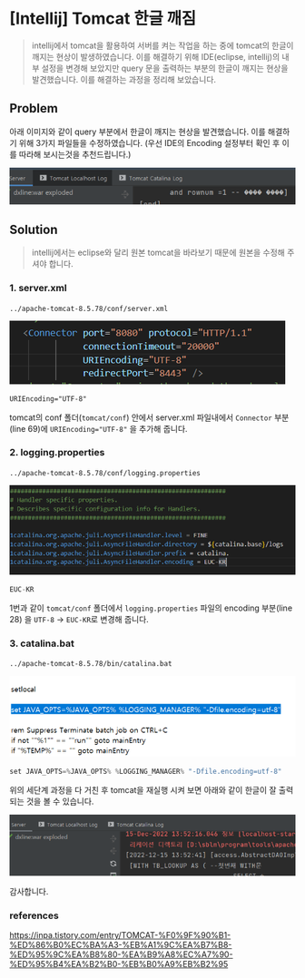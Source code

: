# [Intellij] Tomcat 한글 깨짐

> intellij에서 tomcat을 활용하여 서버를 켜는 작업을 하는 중에 tomcat의 한글이 깨지는 현상이 발생하였습니다. 이를 해결하기 위해 IDE(eclipse, intellij)의 내부 설정을 변경해 보았지만 query 문을 출력하는 부분의 한글이 깨지는 현상을 발견했습니다. 이를 해결하는 과정을 정리해 보았습니다.

## Problem 

아래 이미지와 같이 query 부분에서 한글이 깨지는 현상을 발견했습니다. 이를 해결하기 위해 3가지 파일들을 수정하였습니다. (우선 IDE의 Encoding 설정부터 확인 후 이를 따라해 보시는것을 추천드립니다.)

![image-20221215135410519](https://raw.githubusercontent.com/KrGil/TIL/b793118b7fdf82b238b4c7c1f961596e64d6728c/CS/IDETools/Intellij/tomcat_korean.assets/image-20221215135410519.png)



## Solution

> intellij에서는 eclipse와 달리 원본 tomcat을 바라보기 때문에 원본을 수정해 주셔야 합니다.

### 1. server.xml

`../apache-tomcat-8.5.78/conf/server.xml`

![image-20221215140016094](https://raw.githubusercontent.com/KrGil/TIL/b793118b7fdf82b238b4c7c1f961596e64d6728c/CS/IDETools/Intellij/tomcat_korean.assets/image-20221215140016094.png)

```xml
URIEncoding="UTF-8"
```

tomcat의 conf 폴더(`tomcat/conf`) 안에서 server.xml 파일내에서 `Connector` 부분(line 69)에 `URIEncoding="UTF-8"` 을 추가해 줍니다.



### 2. logging.properties

`../apache-tomcat-8.5.78/conf/logging.properties`

![image-20221215135716970](https://raw.githubusercontent.com/KrGil/TIL/b793118b7fdf82b238b4c7c1f961596e64d6728c/CS/IDETools/Intellij/tomcat_korean.assets/image-20221215135716970.png)

```java
EUC-KR
```

1번과 같이 `tomcat/conf` 폴더에서 `logging.properties` 파일의 encoding 부분(line 28) 을 `UTF-8` -> `EUC-KR`로 변경해 줍니다.



### 3. catalina.bat

`../apache-tomcat-8.5.78/bin/catalina.bat`

![image-20221215141411472](https://raw.githubusercontent.com/KrGil/TIL/b793118b7fdf82b238b4c7c1f961596e64d6728c/CS/IDETools/Intellij/tomcat_korean.assets/image-20221215141411472.png)

```java
set JAVA_OPTS=%JAVA_OPTS% %LOGGING_MANAGER% "-Dfile.encoding=utf-8"
```



위의 세단계 과정을 다 거친 후 tomcat을 재실행 시켜 보면 아래와 같이 한글이 잘 출력되는 것을 볼 수 있습니다.

![image-20221215141742957](https://raw.githubusercontent.com/KrGil/TIL/b793118b7fdf82b238b4c7c1f961596e64d6728c/CS/IDETools/Intellij/tomcat_korean.assets/image-20221215141742957.png)



감사합니다.



### references

https://inpa.tistory.com/entry/TOMCAT-%F0%9F%90%B1-%ED%86%B0%EC%BA%A3-%EB%A1%9C%EA%B7%B8-%ED%95%9C%EA%B8%80-%EA%B9%A8%EC%A7%90-%ED%95%B4%EA%B2%B0-%EB%B0%A9%EB%B2%95